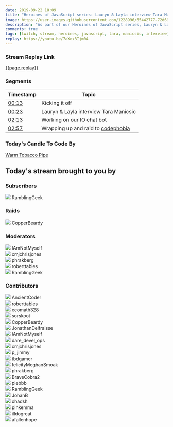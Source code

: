 ```yaml
---
date: 2019-09-22 18:09
title: "Heroines of JavaScript series: Lauryn & Layla interview Tara Manicsic"
image: https://user-images.githubusercontent.com/1228996/65442777-72d69380-ddf2-11e9-93e3-3a2104c53edd.png
description: "As part of our Heroines of JavaScript series, Lauryn & Layla interview Tara Manicsic."
comments: true
tags: [twitch, stream, heroines, javascript, tara, manicsic, interview]
replay: https://youtu.be/7aXox3Ijm04
---
```


### Stream Replay Link

[{{page.replay}}]({{page.replay}})

<!--more-->

### Segments

| Timestamp | Topic
| ---       | ---
| [00:13]({{page.replay}}?t=780)        | Kicking it off                                                      |
| [00:23]({{page.replay}}?t=1380)       | Lauryn & Layla interview Tara Manicsic                              |
| [02:13]({{page.replay}}?t=7980)       | Working on our IO chat bot                                          |
| [02:57]({{page.replay}}?t=10646.379)  | Wrapping up and raid to [codephobia](https://twitch.tv/codephobia)  |

### Today's Candle To Code By

<a href="https://amzn.to/2GSsMxX" target="_blank">Warm Tobacco Pipe</a>

## Today's stream brought to you by

### Subscribers

<div class="users">
  <div class="user">
    <img class="profile" src="https://static-cdn.jtvnw.net/jtv_user_pictures/a390873e-0dff-4ae6-a798-93c1e9516616-profile_image-300x300.png"/>
    <span>RamblingGeek<br/>
      <a href="https://twitch.tv/ramblinggeek" target="_blank"><i class="fab fa-twitch" aria-hidden="true"></i></a><a href="https://twitter.com/rgeekuk" target="_blank"><i class="fab fa-twitter" aria-hidden="true"></i></a><a href="https://github.com/ramblinggeekuk" target="_blank"><i class="fab fa-github" aria-hidden="true"></i></a></span>
  </div>
</div>

### Raids

<div class="users">
  <div class="user">
    <img class="profile" src="https://static-cdn.jtvnw.net/jtv_user_pictures/926c0d6b-bc04-4dba-88a6-915dc6c6bb54-profile_image-300x300.png"/>
    <span>CopperBeardy<br/>
      <a href="https://twitch.tv/copperbeardy" target="_blank"><i class="fab fa-twitch" aria-hidden="true"></i></a><a href="https://twitter.com/copperbeardy" target="_blank"><i class="fab fa-twitter" aria-hidden="true"></i></a><a href="https://github.com/copperbeardy" target="_blank"><i class="fab fa-github" aria-hidden="true"></i></a></span>
  </div>
</div>

### Moderators

<div class="users">
  <div class="user">
    <img class="profile" src="https://static-cdn.jtvnw.net/jtv_user_pictures/20bd3f0a-ce68-4f5c-a9bf-f61b950be3d2-profile_image-300x300.png"/>
    <span>IAmNotMyself<br/>
      <a href="https://twitch.tv/iamnotmyself" target="_blank"><i class="fab fa-twitch" aria-hidden="true"></i></a></span>
  </div>
  <div class="user">
    <img class="profile" src="https://static-cdn.jtvnw.net/jtv_user_pictures/b159c7c5-bbff-43d7-999a-7a0805f4893e-profile_image-300x300.jpg"/>
    <span>cmjchrisjones<br/>
      <a href="https://twitch.tv/cmjchrisjones" target="_blank"><i class="fab fa-twitch" aria-hidden="true"></i></a><a href="https://twitter.com/cmjchrisjones" target="_blank"><i class="fab fa-twitter" aria-hidden="true"></i></a><a href="https://github.com/cmjchrisjones" target="_blank"><i class="fab fa-github" aria-hidden="true"></i></a></span>
  </div>
  <div class="user">
    <img class="profile" src="https://static-cdn.jtvnw.net/jtv_user_pictures/3c435956-3fc3-4ccd-bac5-1c4e1671500b-profile_image-300x300.png"/>
    <span>phrakberg<br/>
      <a href="https://twitch.tv/phrakberg" target="_blank"><i class="fab fa-twitch" aria-hidden="true"></i></a></span>
  </div>
  <div class="user">
    <img class="profile" src="https://static-cdn.jtvnw.net/jtv_user_pictures/6654d342-e3b6-45c4-83fe-32b523bdc7e2-profile_image-300x300.png"/>
    <span>roberttables<br/>
      <a href="https://twitch.tv/roberttables" target="_blank"><i class="fab fa-twitch" aria-hidden="true"></i></a><a href="https://github.com/mtheoryx" target="_blank"><i class="fab fa-github" aria-hidden="true"></i></a></span>
  </div>
  <div class="user">
    <img class="profile" src="https://static-cdn.jtvnw.net/jtv_user_pictures/a390873e-0dff-4ae6-a798-93c1e9516616-profile_image-300x300.png"/>
    <span>RamblingGeek<br/>
      <a href="https://twitch.tv/ramblinggeek" target="_blank"><i class="fab fa-twitch" aria-hidden="true"></i></a><a href="https://twitter.com/rgeekuk" target="_blank"><i class="fab fa-twitter" aria-hidden="true"></i></a><a href="https://github.com/ramblinggeekuk" target="_blank"><i class="fab fa-github" aria-hidden="true"></i></a></span>
  </div>
</div>

### Contributors

<div class="users">
  <div class="user">
    <img class="profile" src="https://static-cdn.jtvnw.net/jtv_user_pictures/f5373f0e-4fa8-4d90-8303-12c47001c08f-profile_image-300x300.jpeg"/>
    <span>AncientCoder<br/>
      <a href="https://twitch.tv/ancientcoder" target="_blank"><i class="fab fa-twitch" aria-hidden="true"></i></a><a href="https://github.com/theancientcoder" target="_blank"><i class="fab fa-github" aria-hidden="true"></i></a></span>
  </div>
  <div class="user">
    <img class="profile" src="https://static-cdn.jtvnw.net/jtv_user_pictures/6654d342-e3b6-45c4-83fe-32b523bdc7e2-profile_image-300x300.png"/>
    <span>roberttables<br/>
      <a href="https://twitch.tv/roberttables" target="_blank"><i class="fab fa-twitch" aria-hidden="true"></i></a><a href="https://github.com/mtheoryx" target="_blank"><i class="fab fa-github" aria-hidden="true"></i></a></span>
  </div>
  <div class="user">
    <img class="profile" src="https://static-cdn.jtvnw.net/user-default-pictures/0ecbb6c3-fecb-4016-8115-aa467b7c36ed-profile_image-300x300.jpg"/>
    <span>ecomath328<br/>
      <a href="https://twitch.tv/ecomath328" target="_blank"><i class="fab fa-twitch" aria-hidden="true"></i></a></span>
  </div>
  <div class="user">
    <img class="profile" src="https://static-cdn.jtvnw.net/jtv_user_pictures/958a22b1-e9e5-4390-8843-98d9def72a35-profile_image-300x300.png"/>
    <span>sorskoot<br/>
      <a href="https://twitch.tv/sorskoot" target="_blank"><i class="fab fa-twitch" aria-hidden="true"></i></a></span>
  </div>
  <div class="user">
    <img class="profile" src="https://static-cdn.jtvnw.net/jtv_user_pictures/926c0d6b-bc04-4dba-88a6-915dc6c6bb54-profile_image-300x300.png"/>
    <span>CopperBeardy<br/>
      <a href="https://twitch.tv/copperbeardy" target="_blank"><i class="fab fa-twitch" aria-hidden="true"></i></a><a href="https://twitter.com/copperbeardy" target="_blank"><i class="fab fa-twitter" aria-hidden="true"></i></a><a href="https://github.com/copperbeardy" target="_blank"><i class="fab fa-github" aria-hidden="true"></i></a></span>
  </div>
  <div class="user">
    <img class="profile" src="https://static-cdn.jtvnw.net/jtv_user_pictures/674a3d7b-461f-48ac-b52d-b23f3482d86d-profile_image-300x300.png"/>
    <span>JonathanDelfraisse<br/>
      <a href="https://twitch.tv/jonathandelfraisse" target="_blank"><i class="fab fa-twitch" aria-hidden="true"></i></a></span>
  </div>
  <div class="user">
    <img class="profile" src="https://static-cdn.jtvnw.net/jtv_user_pictures/20bd3f0a-ce68-4f5c-a9bf-f61b950be3d2-profile_image-300x300.png"/>
    <span>IAmNotMyself<br/>
      <a href="https://twitch.tv/iamnotmyself" target="_blank"><i class="fab fa-twitch" aria-hidden="true"></i></a></span>
  </div>
  <div class="user">
    <img class="profile" src="https://static-cdn.jtvnw.net/jtv_user_pictures/51b2380b-55c8-4acd-8e4b-21a0b86bf901-profile_image-300x300.png"/>
    <span>dare_devel_ops<br/>
      <a href="https://twitch.tv/dare_devel_ops" target="_blank"><i class="fab fa-twitch" aria-hidden="true"></i></a><a href="https://twitter.com/daredevelops" target="_blank"><i class="fab fa-twitter" aria-hidden="true"></i></a><a href="https://github.com/daredevelops" target="_blank"><i class="fab fa-github" aria-hidden="true"></i></a></span>
  </div>
  <div class="user">
    <img class="profile" src="https://static-cdn.jtvnw.net/jtv_user_pictures/b159c7c5-bbff-43d7-999a-7a0805f4893e-profile_image-300x300.jpg"/>
    <span>cmjchrisjones<br/>
      <a href="https://twitch.tv/cmjchrisjones" target="_blank"><i class="fab fa-twitch" aria-hidden="true"></i></a><a href="https://twitter.com/cmjchrisjones" target="_blank"><i class="fab fa-twitter" aria-hidden="true"></i></a><a href="https://github.com/cmjchrisjones" target="_blank"><i class="fab fa-github" aria-hidden="true"></i></a></span>
  </div>
  <div class="user">
    <img class="profile" src="https://static-cdn.jtvnw.net/user-default-pictures/bb97f7e6-f11a-4194-9708-52bf5a5125e8-profile_image-300x300.jpg"/>
    <span>p_jimmy<br/>
      <a href="https://twitch.tv/p_jimmy" target="_blank"><i class="fab fa-twitch" aria-hidden="true"></i></a></span>
  </div>
  <div class="user">
    <img class="profile" src="https://static-cdn.jtvnw.net/jtv_user_pictures/1e60395d-4246-4690-b486-40ebb3c8b00b-profile_image-300x300.png"/>
    <span>tbdgamer<br/>
      <a href="https://twitch.tv/tbdgamer" target="_blank"><i class="fab fa-twitch" aria-hidden="true"></i></a></span>
  </div>
  <div class="user">
    <img class="profile" src="https://static-cdn.jtvnw.net/jtv_user_pictures/e4feaf89-8ca8-45f1-b056-68bdb1ec3244-profile_image-300x300.png"/>
    <span>felicityMeghanSmoak<br/>
      <a href="https://twitch.tv/felicitymeghansmoak" target="_blank"><i class="fab fa-twitch" aria-hidden="true"></i></a></span>
  </div>
  <div class="user">
    <img class="profile" src="https://static-cdn.jtvnw.net/jtv_user_pictures/3c435956-3fc3-4ccd-bac5-1c4e1671500b-profile_image-300x300.png"/>
    <span>phrakberg<br/>
      <a href="https://twitch.tv/phrakberg" target="_blank"><i class="fab fa-twitch" aria-hidden="true"></i></a></span>
  </div>
  <div class="user">
    <img class="profile" src="https://static-cdn.jtvnw.net/jtv_user_pictures/72c4ef86-00a5-4124-b0c3-d5f51e5a22c9-profile_image-300x300.png"/>
    <span>BraveCobra2<br/>
      <a href="https://twitch.tv/bravecobra2" target="_blank"><i class="fab fa-twitch" aria-hidden="true"></i></a></span>
  </div>
  <div class="user">
    <img class="profile" src="https://static-cdn.jtvnw.net/jtv_user_pictures/68d880f3-26ce-455b-8fe7-dab892d461d6-profile_image-300x300.png"/>
    <span>plebbb<br/>
      <a href="https://twitch.tv/plebbb" target="_blank"><i class="fab fa-twitch" aria-hidden="true"></i></a></span>
  </div>
  <div class="user">
    <img class="profile" src="https://static-cdn.jtvnw.net/jtv_user_pictures/a390873e-0dff-4ae6-a798-93c1e9516616-profile_image-300x300.png"/>
    <span>RamblingGeek<br/>
      <a href="https://twitch.tv/ramblinggeek" target="_blank"><i class="fab fa-twitch" aria-hidden="true"></i></a><a href="https://twitter.com/rgeekuk" target="_blank"><i class="fab fa-twitter" aria-hidden="true"></i></a><a href="https://github.com/ramblinggeekuk" target="_blank"><i class="fab fa-github" aria-hidden="true"></i></a></span>
  </div>
  <div class="user">
    <img class="profile" src="https://static-cdn.jtvnw.net/jtv_user_pictures/ccd77ab9-24bd-4b57-8c4d-abcd4fb2ddd3-profile_image-300x300.png"/>
    <span>JohanB<br/>
      <a href="https://twitch.tv/johanb" target="_blank"><i class="fab fa-twitch" aria-hidden="true"></i></a></span>
  </div>
  <div class="user">
    <img class="profile" src="https://static-cdn.jtvnw.net/user-default-pictures/4cbf10f1-bb9f-4f57-90e1-15bf06cfe6f5-profile_image-300x300.jpg"/>
    <span>ohadsh<br/>
      <a href="https://twitch.tv/ohadsh" target="_blank"><i class="fab fa-twitch" aria-hidden="true"></i></a></span>
  </div>
  <div class="user">
    <img class="profile" src="https://static-cdn.jtvnw.net/user-default-pictures/4cbf10f1-bb9f-4f57-90e1-15bf06cfe6f5-profile_image-300x300.jpg"/>
    <span>pinkemma<br/>
      <a href="https://twitch.tv/pinkemma" target="_blank"><i class="fab fa-twitch" aria-hidden="true"></i></a></span>
  </div>
  <div class="user">
    <img class="profile" src="https://static-cdn.jtvnw.net/user-default-pictures/b83b1794-7df9-4878-916c-88c2ad2e4f9f-profile_image-300x300.jpg"/>
    <span>illdogreat<br/>
      <a href="https://twitch.tv/illdogreat" target="_blank"><i class="fab fa-twitch" aria-hidden="true"></i></a></span>
  </div>
  <div class="user">
    <img class="profile" src="https://static-cdn.jtvnw.net/jtv_user_pictures/afallenhope-profile_image-16a45ed4152e6ae2-300x300.png"/>
    <span>afallenhope<br/>
      <a href="https://twitch.tv/afallenhope" target="_blank"><i class="fab fa-twitch" aria-hidden="true"></i></a></span>
  </div>
</div>

